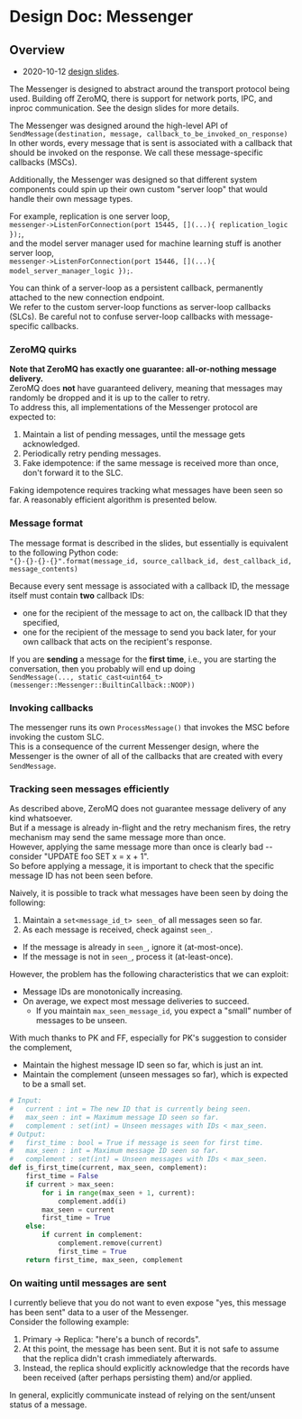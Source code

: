 # Design Doc: Messenger

## Overview

- 2020-10-12 [design slides](https://drive.google.com/file/d/1RQSPKAsLvxcQ-hwpG8FOOVp8rFlVYXJN/).

The Messenger is designed to abstract around the transport protocol being used.
Building off ZeroMQ, there is support for network ports, IPC, and inproc communication.
See the design slides for more details.

The Messenger was designed around the high-level API of  
```SendMessage(destination, message, callback_to_be_invoked_on_response)```  
In other words, every message that is sent is associated with a callback that should be invoked on the response.
We call these message-specific callbacks (MSCs).

Additionally, the Messenger was designed so that different system components could spin up their own custom "server loop" that would handle their own message types.  

For example, replication is one server loop,  
```messenger->ListenForConnection(port 15445, [](...){ replication_logic });```,    
and the model server manager used for machine learning stuff is another server loop,  
```messenger->ListenForConnection(port 15446, [](...){ model_server_manager_logic });```.

You can think of a server-loop as a persistent callback, permanently attached to the new connection endpoint.  
We refer to the custom server-loop functions as server-loop callbacks (SLCs).
Be careful not to confuse server-loop callbacks with message-specific callbacks.

### ZeroMQ quirks

**Note that ZeroMQ has exactly one guarantee: all-or-nothing message delivery.**  
ZeroMQ does **not** have guaranteed delivery, meaning that messages may randomly be dropped and it is up to the caller to retry.  
To address this, all implementations of the Messenger protocol are expected to:

1. Maintain a list of pending messages, until the message gets acknowledged.
2. Periodically retry pending messages.
3. Fake idempotence: if the same message is received more than once, don't forward it to the SLC.

Faking idempotence requires tracking what messages have been seen so far. A reasonably efficient algorithm is presented below.

### Message format

The message format is described in the slides, but essentially is equivalent to the following Python code:  
```"{}-{}-{}-{}".format(message_id, source_callback_id, dest_callback_id, message_contents)```

Because every sent message is associated with a callback ID, the message itself must contain **two** callback IDs:

- one for the recipient of the message to act on, the callback ID that they specified,
- one for the recipient of the message to send you back later, for your own callback that acts on the recipient's response.

If you are **sending** a message for the **first time**, i.e., you are starting the conversation, then you probably will end up doing    
```SendMessage(..., static_cast<uint64_t>(messenger::Messenger::BuiltinCallback::NOOP))```

### Invoking callbacks

The messenger runs its own `ProcessMessage()` that invokes the MSC before invoking the custom SLC.  
This is a consequence of the current Messenger design, where the Messenger is the owner of all of the callbacks that are created with every `SendMessage`.  

### Tracking seen messages efficiently

As described above, ZeroMQ does not guarantee message delivery of any kind whatsoever.  
But if a message is already in-flight and the retry mechanism fires, the retry mechanism may send the same message more than once.    
However, applying the same message more than once is clearly bad -- consider "UPDATE foo SET x = x + 1".  
So before applying a message, it is important to check that the specific message ID has not been seen before.

Naively, it is possible to track what messages have been seen by doing the following:

1. Maintain a `set<message_id_t> seen_` of all messages seen so far.  
2. As each message is received, check against `seen_`.
  - If the message is already in `seen_`, ignore it (at-most-once).
  - If the message is not in `seen_`, process it (at-least-once).

However, the problem has the following characteristics that we can exploit:

- Message IDs are monotonically increasing.  
- On average, we expect most message deliveries to succeed.  
  - If you maintain `max_seen_message_id`, you expect a "small" number of messages to be unseen.  

With much thanks to PK and FF, especially for PK's suggestion to consider the complement,

- Maintain the highest message ID seen so far, which is just an int.
- Maintain the complement (unseen messages so far), which is expected to be a small set.

```python
# Input:
#   current : int = The new ID that is currently being seen.
#   max_seen : int = Maximum message ID seen so far.
#   complement : set(int) = Unseen messages with IDs < max_seen.
# Output:
#   first_time : bool = True if message is seen for first time.
#   max_seen : int = Maximum message ID seen so far.
#   complement : set(int) = Unseen messages with IDs < max_seen.
def is_first_time(current, max_seen, complement):
    first_time = False
    if current > max_seen:
        for i in range(max_seen + 1, current):
            complement.add(i)
        max_seen = current
        first_time = True
    else:
        if current in complement:
            complement.remove(current)
            first_time = True
    return first_time, max_seen, complement
```

### On waiting until messages are sent

I currently believe that you do not want to even expose "yes, this message has been sent" data to a user of the Messenger.  
Consider the following example:

1. Primary -> Replica: "here's a bunch of records".  
2. At this point, the message has been sent. But it is not safe to assume that the replica didn't crash immediately afterwards.  
3. Instead, the replica should explicitly acknowledge that the records have been received (after perhaps persisting them) and/or applied.  

In general, explicitly communicate instead of relying on the sent/unsent status of a message.
